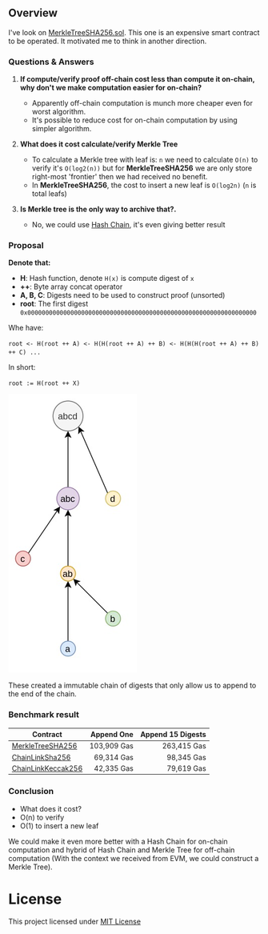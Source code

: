 ## Overview

I've look on [MerkleTreeSHA256.sol](https://github.com/chiro-hiro/chainlink/blob/main/contracts/MerkleTreeSHA256.sol). This one is an expensive smart contract to be operated. It motivated me to think in another direction.

### Questions & Answers

1. **If compute/verify proof off-chain cost less than compute it on-chain, why don't we make computation easier for on-chain?**

    - Apparently off-chain computation is munch more cheaper even for worst algorithm.
    - It's possible to reduce cost for on-chain computation by using simpler algorithm.

2. **What does it cost calculate/verify Merkle Tree**

    - To calculate a Merkle tree with leaf is: `n` we need to calculate `O(n)` to verify it's `O(log⁡2(n))` but for **MerkleTreeSHA256** we are only store right-most 'frontier' then we had received no benefit.
    - In **MerkleTreeSHA256**, the cost to insert a new leaf is `O(log2n)` (`n` is total leafs)

3. **Is Merkle tree is the only way to archive that?.**

    - No, we could use [Hash Chain](https://en.wikipedia.org/wiki/Hash_chain), it's even giving better result

### Proposal

**Denote that:**

- **H**: Hash function, denote `H(x)` is compute digest of `x` 
- **++**: Byte array concat operator
- **A, B, C**: Digests need to be used to construct proof (unsorted)
- **root**: The first digest `0x0000000000000000000000000000000000000000000000000000000000000000`

Whe have:

`root <- H(root ++ A) <- H(H(root ++ A) ++ B) <- H(H(H(root ++ A) ++ B) ++ C) ...`

In short:

`root := H(root ++ X)`

![Hash Chain](https://raw.githubusercontent.com/chiro-hiro/chainlink/main/content/hash-chain.jpg)

These created a immutable chain of digests that only allow us to append to the end of the chain.

### Benchmark result

| Contract           |  Append One | Append 15 Digests |
|--------------------|------------:|------------------:|
| [MerkleTreeSHA256](https://github.com/chiro-hiro/chainlink/blob/main/contracts/MerkleTreeSHA256.sol)   | 103,909 Gas |       263,415 Gas |
| [ChainLinkSha256](https://github.com/chiro-hiro/chainlink/blob/main/contracts/ChainLinkSha256.sol)    |  69,314 Gas |        98,345 Gas |
| [ChainLinkKeccak256](https://github.com/chiro-hiro/chainlink/blob/main/contracts/ChainLinkKeccak256.sol) |  42,335 Gas |        79,619 Gas |

### Conclusion

- What does it cost?
- O(n) to verify
- O(1) to insert a new leaf

We could make it even more better with a Hash Chain for on-chain computation and hybrid of Hash Chain and Merkle Tree for off-chain computation (With the context we received from EVM, we could construct a Merkle Tree).

# License

This project licensed under [MIT License](https://github.com/chiro-hiro/chainlink/blob/main/LICENSE)